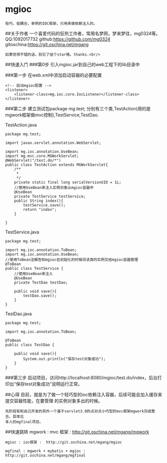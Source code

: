 # mgioc
    轻巧，低耦合，单例的IOC框架，只用来做依赖注入的。

##关于作者
    一个喜爱代码的狂热工作者，常用名梦网，梦来梦往，mg0324等。
    QQ:1092017732
    github:https://github.com/mg0324
    gitoschina:https://git.oschina.net/mgang
    
    如果觉得不错的话，别忘了给个star咯。thanks.<br/>

##快速入门
###第0步 
    引入mgioc.jar到自己的web工程下的lib目录中

###第一步
    在web.xml中添加启动容器的必要配置

    <!-- 启动mgioc配置 -->
    <listener>
        <listener-class>mg.ioc.core.IocListener</listener-class>
	</listener>

###第二步
    建立测试包package mg.test;
    分别有三个类,TestAction(用的是mgwork框架做mvc控制),TestService,TestDao.

TestAction.java

    package mg.test;

    import javax.servlet.annotation.WebServlet;
    
    import mg.ioc.annotation.UseBean;
    import mg.mvc.core.MGWorkServlet;
    @WebServlet("/test.do/*")
    public class TestAction extends MGWorkServlet{
        /**
    	 * 
    	 */
    	private static final long serialVersionUID = 1L;
    	//使用UseBean来注入实例对象从mgioc容器中
    	@UseBean
    	private TestService testService;
    	public String index(){
    		testService.save();
    		return "index";
    	}
    	
    }

TestService.java

    package mg.test;

    import mg.ioc.annotation.ToBean;
    import mg.ioc.annotation.UseBean;
    //使用ToBean注解告知mgioc在初始化的时候将该类的实例交给mgioc容器管理
    @ToBean
    public class TestService {
        //使用UseBean来注入
    	@UseBean
    	private TestDao testDao;
    	
    	public void save(){
    		testDao.save();
    	}
    }
    
TestDao.java

    package mg.test;

    import mg.ioc.annotation.ToBean;
    
    @ToBean
    public class TestDao {
        
    	public void save(){
    		System.out.println("保存test对象成功");
    	}
    }

###第三步
    启动项目，访问http://localhost:8080/mgioc/test.do/index，后台打印出“保存test对象成功”说明运行正常。
    
##心得
    目前，就是为了做一个轻巧型的ioc依赖注入容器，后续可能会加入缓存来提交容器性能，在要管理
    的实例对象多出的时候。
    
    先阶段有和自己开发的另外一个基于servlet3.0的点对点小巧型的mvc框架mgwork完成整合。具体见
    本人的mgfinal项目。
    
##快速跳转
    mgwork : mvc 框架 : http://git.oschina.net/mgang/mgwork 
    
    mgioc : ioc框架 :  http://git.oschina.net/mgang/mgioc
    
    mgfinal : mgwork + mybatis + mgioc : http://git.oschina.net/mgang/mgfinal

